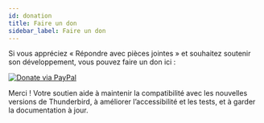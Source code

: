 ```yaml
---
id: donation
title: Faire un don
sidebar_label: Faire un don
---
```


Si vous appréciez « Répondre avec pièces jointes » et souhaitez soutenir son développement, vous pouvez faire un don ici :

[![Donate via PayPal](https://raw.githubusercontent.com/stefan-niedermann/paypal-donate-button/master/paypal-donate-button.png)](https://www.paypal.com/donate/?hosted_button_id=L2NQXHB7FQ5FJ)

Merci ! Votre soutien aide à maintenir la compatibilité avec les nouvelles versions de Thunderbird, à améliorer l’accessibilité et les tests, et à garder la documentation à jour.
